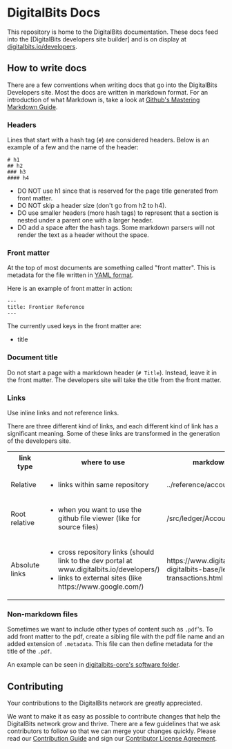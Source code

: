 DigitalBits Docs
============

This repository is home to the DigitalBits documentation. These docs feed into the [DigitalBits developers site builder] and is on display at [digitalbits.io/developers](https://developer.digitalbits.io/).

## How to write docs

There are a few conventions when writing docs that go into the DigitalBits Developers site. Most the docs are written in markdown format. For an introduction of what Markdown is, take a look at [Github's Mastering Markdown Guide](https://guides.github.com/features/mastering-markdown/).

### Headers

Lines that start with a hash tag (`#`) are considered headers. Below is an example of a few and the name of the header:

```
# h1
## h2
### h3
#### h4
```

- DO NOT use h1 since that is reserved for the page title generated from front matter.
- DO NOT skip a header size (don't go from h2 to h4).
- DO use smaller headers (more hash tags) to represent that a section is nested under a parent one with a larger header.
- DO add a space after the hash tags. Some markdown parsers will not render the text as a header without the space.

### Front matter

At the top of most documents are something called "front matter". This is metadata for the file written in [YAML format](https://en.wikipedia.org/wiki/YAML).

Here is an example of front matter in action:
```
---
title: Frontier Reference
---
```

The currently used keys in the front matter are:
- title

### Document title

Do not start a page with a markdown header (`# Title`). Instead, leave it in the front matter. The developers site will take the title from the front matter.

### Links

Use inline links and not reference links.

There are three different kind of links, and each different kind of link has a significant meaning. Some of these links are transformed in the generation of the developers site.

<table>
  <tbody>
    <tr>
      <th>link type</th>
      <th>where to use</th>
      <th>markdown link example</th>
      <th>resulting link (after dev portal processing)</th>
    </tr>
    <tr>
    <tr>
      <td>Relative</td>
      <td><ul><li>links within same repository</li></ul></td>
      <td>../reference/accounts-all.md</td>
      <td>../reference/accounts-all.html</td>
    </tr>
    <tr>
      <td>Root relative</td>
      <td><ul><li>when you want to use the github file viewer (like for source files)</li></ul></td>
      <td>/src/ledger/AccountFrame.cpp</td>
      <td>https://github.com/xdbfoundation/CURRENT-REPOSITORY/tree/master/src</td>
    </tr>
    <tr>
      <td>Absolute links</td>
      <td>
        <ul>
          <li>cross repository links (should link to the dev portal at www.digitalbits.io/developers/)</li>
          <li>links to external sites (like https://www.google.com/)</li>
        </ul>
      </td>
      <td>https://www.digitalbits.io/developers/js-digitalbits-base/learn/building-transactions.html</td>
      <td>https://www.digitalbits.io/developers/js-digitalbits-base/learn/building-transactions.html</td>
    </tr>
  </tbody>
</table>

### Non-markdown files

Sometimes we want to include other types of content such as `.pdf`'s. To add front matter to the pdf, create a sibling file with the pdf file name and an added extension of `.metadata`. This file can then define metadata for the title of the `.pdf`.

An example can be seen in [digitalbits-core's software folder](https://github.com/xdbfoundation/DigitalBits/tree/master/docs/software).

## Contributing

Your contributions to the DigitalBits network are greatly appreciated.

We want to make it as easy as possible to contribute changes that help the DigitalBits network grow and thrive. There are a few guidelines that we ask contributors to follow so that we can merge your changes quickly. Please read our [Contribution Guide](https://github.com/xdbfoundation/docs/blob/master/CONTRIBUTING.md) and sign our [Contributor License Agreement](https://developer.digitalbits.io/contributor.html).
